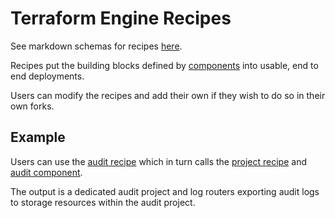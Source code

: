 # Terraform Engine Recipes

See markdown schemas for recipes [here](../../../docs/tfengine/schemas).

Recipes put the building blocks defined by [components](../components) into
usable, end to end deployments.

Users can modify the recipes and add their own if they wish to do so in their
own forks.

## Example

Users can use the [audit recipe](./audit.hcl) which in turn calls the
[project recipe](./project.hcl) and [audit component](../components/audit).

The output is a dedicated audit project and log routers exporting audit logs to
storage resources within the audit project.
